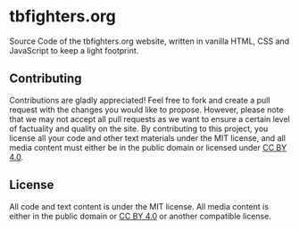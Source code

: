 # tbfighters.org
Source Code of the tbfighters.org website, written in vanilla HTML, CSS and JavaScript to keep a light footprint.

## Contributing
Contributions are gladly appreciated!
Feel free to fork and create a pull request with the changes you would like to propose.
However, please note that we may not accept all pull requests as we want to ensure a certain level of factuality and quality on the site.
By contributing to this project, you license all your code and other text materials under the MIT license, and all media content must either be in the public domain or licensed under [CC BY 4.0](https://creativecommons.org/licenses/by/4.0/).

## License
All code and text content is under the MIT license.
All media content is either in the public domain or [CC BY 4.0](https://creativecommons.org/licenses/by/4.0/) or another compatible license.
